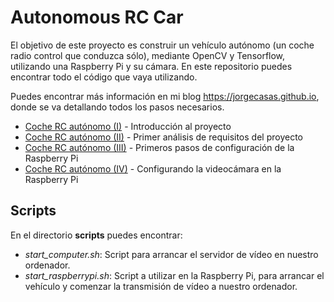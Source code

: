 # Autonomous RC Car

El objetivo de este proyecto es construir un vehículo autónomo (un coche radio control que conduzca sólo), mediante OpenCV y Tensorflow, utilizando una Raspberry Pi y su cámara. En este repositorio puedes encontrar todo el código que vaya utilizando.

Puedes encontrar más información en mi blog https://jorgecasas.github.io, donde se va detallando todos los pasos necesarios.

* [Coche RC autónomo (I)](https://jorgecasas.github.io/2017/08/23/autonomous-rc-car-i) - Introducción al proyecto
* [Coche RC autónomo (II)](https://jorgecasas.github.io/2017/09/09/autonomous-rc-car-ii) - Primer análisis de requisitos del proyecto
* [Coche RC autónomo (III)](https://jorgecasas.github.io/2017/09/12/autonomous-rc-car-iii) - Primeros pasos de configuración de la Raspberry Pi
* [Coche RC autónomo (IV)](https://jorgecasas.github.io/2017/09/16/autonomous-rc-car-iv) - Configurando la videocámara en la Raspberry Pi

## Scripts

En el directorio **scripts** puedes encontrar:

* _start_computer.sh_: Script para arrancar el servidor de vídeo en nuestro ordenador.
* _start_raspberrypi.sh_: Script a utilizar en la Raspberry Pi, para arrancar el vehículo y comenzar la transmisión de vídeo a nuestro ordenador.

